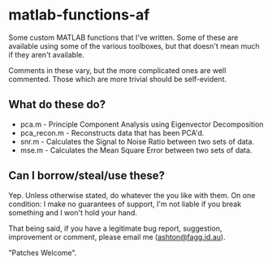 matlab-functions-af
===================

Some custom MATLAB functions that I've written. Some of these are available
using some of the various toolboxes, but that doesn't mean much if they
aren't available.

Comments in these vary, but the more complicated ones are well commented.
Those which are more trivial should be self-evident.

What do these do?
-----------------
* pca.m - Principle Component Analysis using Eigenvector Decomposition
* pca\_recon.m - Reconstructs data that has been PCA'd.
* snr.m - Calculates the Signal to Noise Ratio between two sets of data.
* mse.m - Calculates the Mean Square Error between two sets of data.

Can I borrow/steal/use these?
-----------------------------

Yep. Unless otherwise stated, do whatever the you like with them. On
one condition: I make no guarantees of support, I'm not liable if you
break something and I won't hold your hand.

That being said, if you have a legitimate bug report, suggestion,
improvement or comment, please email me (ashton@fagg.id.au).

"Patches Welcome".
